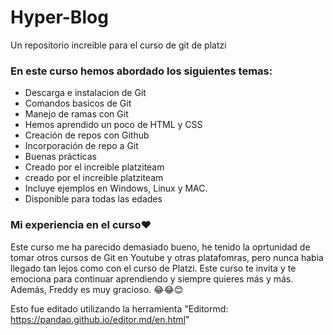 # Hyper-Blog
Un repositorio increible para el curso de git de platzi

### En este curso hemos abordado los siguientes temas: 
- Descarga e instalacion de Git
- Comandos basicos de Git
- Manejo de ramas con Git
- Hemos aprendido un poco de HTML y CSS
- Creación de repos con Github
- Incorporación de repo a Git
- Buenas prácticas
- Creado por el increible platziteam
- creado por el increible platziteam
- Incluye ejemplos en Windows, Linux y MAC.
- Disponible para todas las edades

### Mi experiencia en el curso❤
Este curso me ha parecido demasiado bueno, he tenido la oprtunidad de tomar otros cursos de Git en Youtube y otras platafomras, pero nunca habia llegado tan lejos como con el curso de Platzi. Este curso te invita y te emociona para continuar aprendiendo y siempre quieres más y más. Además, Freddy es muy gracioso. 😂😂😊

Esto fue editado utilizando la herramienta "Editormd: https://pandao.github.io/editor.md/en.html"
